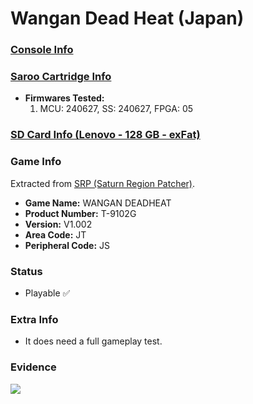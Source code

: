 # Wangan Dead Heat (Japan)

### [Console Info](../../../../../Info/Consoles/VA13/README.md)

### [Saroo Cartridge Info](../../../../../Info/Cartridges/RetroGameParadiseStore/1.32F/README.md)

- <b>Firmwares Tested:</b>
  1. MCU: 240627, SS: 240627, FPGA: 05

### [SD Card Info (Lenovo - 128 GB - exFat)](../../../../../Info/SdCards/Lenovo/128GB/exfat/README.md)

### Game Info

Extracted from [SRP (Saturn Region Patcher)](https://segaxtreme.net/resources/saturn-region-patcher.81/download).

- <b>Game Name:</b> WANGAN DEADHEAT
- <b>Product Number:</b> T-9102G
- <b>Version:</b> V1.002
- <b>Area Code:</b> JT
- <b>Peripheral Code:</b> JS

### Status

- Playable :white_check_mark:

### Extra Info

- It does need a full gameplay test.

### Evidence

[![](https://img.youtube.com/vi/85Jy205ZlU4/0.jpg)](https://www.youtube.com/watch?v=85Jy205ZlU4)
